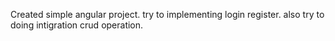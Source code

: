 Created simple angular project. try to implementing login register.
also try to doing intigration crud operation.